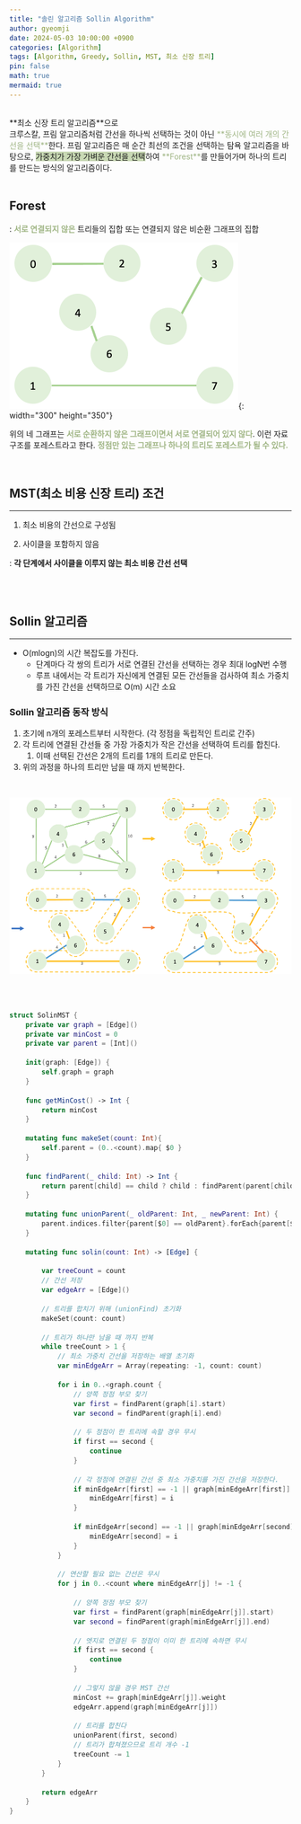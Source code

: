 ```yaml
---
title: "솔린 알고리즘 Sollin Algorithm"
author: gyeomji
date: 2024-05-03 10:00:00 +0900
categories: [Algorithm]
tags: [Algorithm, Greedy, Sollin, MST, 최소 신장 트리]
pin: false
math: true
mermaid: true
---
```


<br/> 
**최소 신장 트리 알고리즘**으로<br /> 크루스칼, 프림 알고리즘처럼 간선을 하나씩 선택하는 것이 아닌 <span style="color:#9fb584">**동시에 여러 개의 간선을 선택**</span>한다. 프림 알고리즘은 매 순간 최선의 조건을 선택하는 탐욕 알고리즘을 바탕으로, <span style='background-color:#c8d8b4'>가중치가 가장 가벼운 간선을 선택</span>하여 <span style="color:#9fb584">**Forest**</span>를 만들어가며 하나의 트리를 만드는 방식의 알고리즘이다. 

<br/> 
<br/>

## Forest

: <span style="color:#9fb584">**서로 연결되지 않은**</span> 트리들의 집합 또는 연결되지 않은 비순환 그래프의 집합

![forest](/assets/img/forest.png){: width="300" height="350"}

위의 네 그래프는 <span style="color:#9fb584">**서로 순환하지 않은 그래프이면서 서로 연결되어 있지 않다**</span>. 이런 자료 구조를 포레스트라고 한다. <span style="color:#9fb584">**정점만 있는 그래프나 하나의 트리도 포레스트가 될 수 있다.**</span>

<br/>

## MST(최소 비용 신장 트리) 조건

---

1. 최소 비용의 간선으로 구성됨

2. 사이클을 포함하지 않음

: **각 단계에서 사이클을 이루지 않는 최소 비용 간선 선택**

<br/>
<br/>

## Sollin 알고리즘 

---

- O(mlogn)의 시간 복잡도를 가진다.
  - 단계마다 각 쌍의 트리가 서로 연결된 간선을 선택하는 경우 최대 logN번 수행
  - 루프 내에서는 각 트리가 자신에게 연결된 모든 간선들을 검사하여 최소 가중치를 가진 간선을 선택하므로 O(m) 시간 소요

### Sollin 알고리즘 동작 방식

1. 초기에 n개의 포레스트부터 시작한다. (각 정점을 독립적인 트리로 간주)
2. 각 트리에 연결된 간선들 중 가장 가중치가 작은 간선을 선택하여 트리를 합친다.
   1. 이때 선택된 간선은 2개의 트리를 1개의 트리로 만든다.
3. 위의 과정을 하나의 트리만 남을 때 까지 반복한다.

<br/>

![sollin](/assets/img/sollin.png)

<br/>

``` swift 

struct SolinMST {
    private var graph = [Edge]()
    private var minCost = 0
    private var parent = [Int]()
    
    init(graph: [Edge]) {
        self.graph = graph
    }
    
    func getMinCost() -> Int {
        return minCost
    }
    
    mutating func makeSet(count: Int){
        self.parent = (0..<count).map{ $0 }
    }

    func findParent(_ child: Int) -> Int {
        return parent[child] == child ? child : findParent(parent[child])
    }
    
    mutating func unionParent(_ oldParent: Int, _ newParent: Int) {
        parent.indices.filter{parent[$0] == oldParent}.forEach{parent[$0] = newParent}
    }

    mutating func solin(count: Int) -> [Edge] {
        
        var treeCount = count
        // 간선 저장
        var edgeArr = [Edge]()
        
        // 트리를 합치기 위해 (unionFind) 초기화
        makeSet(count: count)
        
        // 트리가 하나만 남을 때 까지 반복
        while treeCount > 1 {
            // 최소 가중치 간선을 저장하는 배열 초기화
            var minEdgeArr = Array(repeating: -1, count: count)
            
            for i in 0..<graph.count {
                // 양쪽 정점 부모 찾기
                var first = findParent(graph[i].start)
                var second = findParent(graph[i].end)
                
                // 두 정점이 한 트리에 속할 경우 무시
                if first == second {
                    continue
                }
   
                // 각 정점에 연결된 간선 중 최소 가중치를 가진 간선을 저장한다.
                if minEdgeArr[first] == -1 || graph[minEdgeArr[first]].weight > graph[i].weight {
                    minEdgeArr[first] = i
                }
                
                if minEdgeArr[second] == -1 || graph[minEdgeArr[second]].weight > graph[i].weight {
                    minEdgeArr[second] = i
                }
            }
            
            // 연산할 필요 없는 간선은 무시
            for j in 0..<count where minEdgeArr[j] != -1 {
                
                // 양쪽 정점 부모 찾기
                var first = findParent(graph[minEdgeArr[j]].start)
                var second = findParent(graph[minEdgeArr[j]].end)
                
                // 엣지로 연결된 두 정점이 이미 한 트리에 속하면 무시
                if first == second {
                    continue
                }
                
                // 그렇지 않을 경우 MST 간선
                minCost += graph[minEdgeArr[j]].weight
                edgeArr.append(graph[minEdgeArr[j]])
                
                // 트리를 합친다
                unionParent(first, second)
                // 트리가 합쳐졌으므로 트리 개수 -1
                treeCount -= 1
            }
        }

        return edgeArr
    }
}

```

<br />

[^footnote]: The footnote source
[^fn-nth-2]: The 2nd footnote source
